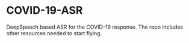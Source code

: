 # COVID-19-ASR
DeepSpeech based ASR for the COVID-19 response. The repo includes other resources needed to start flying.
